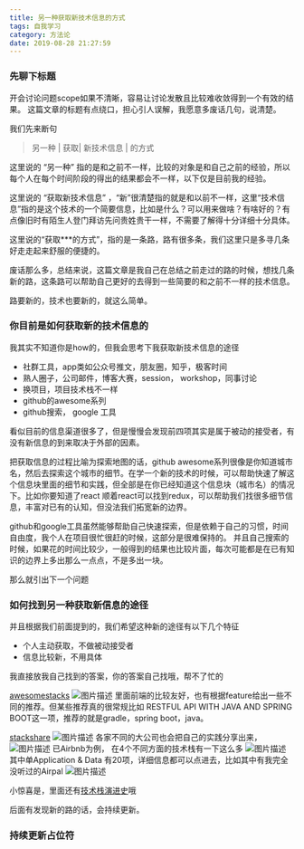```yaml
---
title: 另一种获取新技术信息的方式
tags: 自我学习
category: 方法论
date: 2019-08-28 21:27:59
---
```


### 先聊下标题
开会讨论问题scope如果不清晰，容易让讨论发散且比较难收敛得到一个有效的结果。
这篇文章的标题有点绕口，担心引人误解，我愿意多废话几句，说清楚。

我们先来断句
 > 另一种 | 获取| 新技术信息 | 的方式

这里说的 “另一种” 指的是和之前不一样，比较的对象是和自己之前的经验，所以每个人在每个时间阶段的得出的结果都会不一样，以下仅是目前我的经验。

这里说的 “获取新技术信息” ，“新”很清楚指的就是和以前不一样，这里“技术信息”指的是这个技术的一个简要信息，比如是什么？可以用来做啥？有啥好的？有点像旧时有陌生人登门拜访先问贵姓贵干一样，不需要了解得十分详细十分具体。

这里说的“获取***的方式”，指的是一条路，路有很多条，我们这里只是多寻几条好走走起来舒服的便捷的。

废话那么多，总结来说，这篇文章是我自己在总结之前走过的路的时候，想找几条新的路，这条路可以帮助自己更好的去得到一些简要的和之前不一样的技术信息。

路要新的，技术也要新的，就这么简单。

### 你目前是如何获取新的技术信息的
我其实不知道你是how的，但我会思考下我获取新技术信息的途径
- 社群工具，app类如公众号推文，朋友圈，知乎，极客时间
- 熟人圈子，公司邮件，博客大赛，session， workshop，同事讨论
- 换项目，项目技术栈不一样
- github的awesome系列
- github搜索， google 工具


看似目前的信息渠道很多了，但是慢慢会发现前四项其实是属于被动的接受者，有没有新信息的到来取决于外部的因素。

把获取信息的过程比喻为探索地图的话，github awesome系列很像是你知道城市名，然后去探索这个城市的细节。在学一个新的技术的时候，可以帮助快速了解这个信息块里面的细节和实践，但全部是在你已经知道这个信息块（城市名）的情况下。比如你要知道了react 顺着react可以找到redux，可以帮助我们找很多细节信息，丰富对已有的认知，但没法我们拓宽新的边界。

github和google工具虽然能够帮助自己快速探索，但是依赖于自己的习惯，时间自由度，我个人在项目很忙很赶的时候，这部分是很难保持的。
并且自己搜索的时候，如果花的时间比较少，一般得到的结果也比较片面，每次可能都是在已有知识的边界上多出那么一点点，不是多出一块。


那么就引出下一个问题

### 如何找到另一种获取新信息的途径
并且根据我们前面提到的，我们希望这种新的途径有以下几个特征
- 个人主动获取，不做被动接受者
- 信息比较新，不用具体

我直接放我自己找到的答案，你的答案自己找哦，帮不了忙的

[awesomestacks][1]
![图片描述][2]
里面前端的比较友好，也有根据feature给出一些不同的推荐。但某些推荐真的很常规比如
RESTFUL API WITH JAVA AND SPRING BOOT这一项，推荐的就是gradle，spring boot，java。

[stackshare][3]
![图片描述][4]
各家不同的大公司也会把自己的实践分享出来，
![图片描述][5]
已Airbnb为例，
在4个不同方面的技术栈有一下这么多
![图片描述][6]
其中单Application & Data 有20项，详细信息都可以点进去，比如其中有我完全没听过的Airpal
![图片描述][7]

小惊喜是，里面还有[技术栈演进史][8]哦

后面有发现新的路的话，会持续更新。

### 持续更新占位符


  [1]: https://awesomestacks.dev/
  [2]: https://image-static.segmentfault.com/481/984/48198477-5d65e82d99979_articlex
  [3]: https://stackshare.io
  [4]: https://image-static.segmentfault.com/307/204/3072047225-5d65ebe62c585_articlex
  [5]: https://image-static.segmentfault.com/304/541/3045419670-5d65e9ecf145d_articlex
  [6]: https://image-static.segmentfault.com/340/989/3409894743-5d65ef6dc9d84_articlex
  [7]: https://image-static.segmentfault.com/232/100/2321007713-5d65efa5bc841_articlex
  [8]: https://stackshare.io/stack-history-timeline-unicorns-ipos-of-2019-tech-stack-evolution